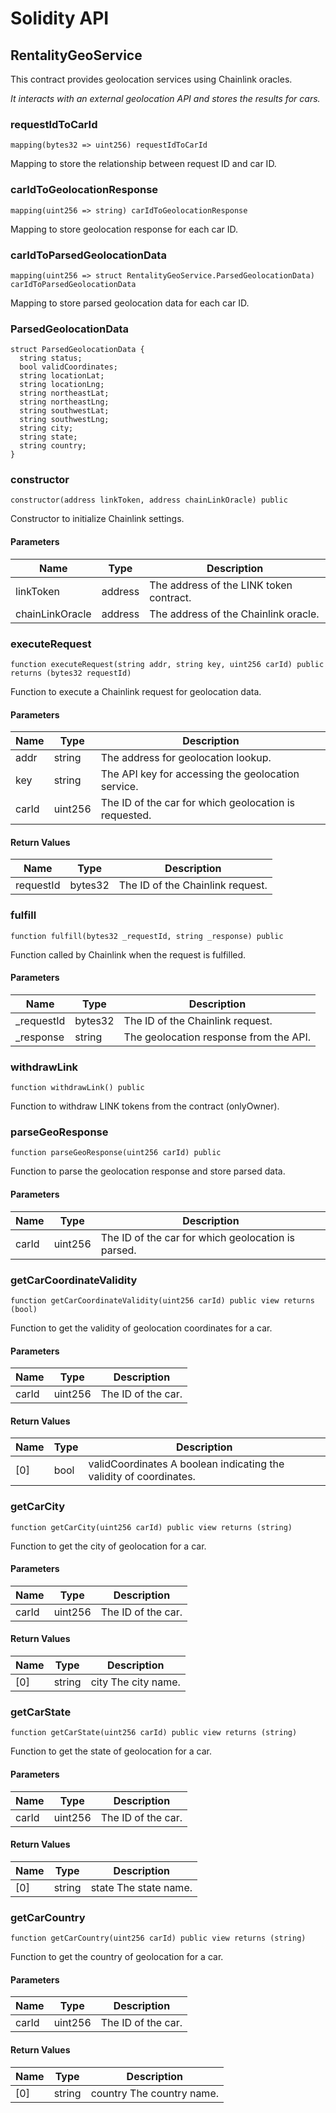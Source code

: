 # Solidity API

## RentalityGeoService

This contract provides geolocation services using Chainlink oracles.

_It interacts with an external geolocation API and stores the results for cars._

### requestIdToCarId

```solidity
mapping(bytes32 => uint256) requestIdToCarId
```

Mapping to store the relationship between request ID and car ID.

### carIdToGeolocationResponse

```solidity
mapping(uint256 => string) carIdToGeolocationResponse
```

Mapping to store geolocation response for each car ID.

### carIdToParsedGeolocationData

```solidity
mapping(uint256 => struct RentalityGeoService.ParsedGeolocationData) carIdToParsedGeolocationData
```

Mapping to store parsed geolocation data for each car ID.

### ParsedGeolocationData

```solidity
struct ParsedGeolocationData {
  string status;
  bool validCoordinates;
  string locationLat;
  string locationLng;
  string northeastLat;
  string northeastLng;
  string southwestLat;
  string southwestLng;
  string city;
  string state;
  string country;
}
```

### constructor

```solidity
constructor(address linkToken, address chainLinkOracle) public
```

Constructor to initialize Chainlink settings.

#### Parameters

| Name            | Type    | Description                             |
| --------------- | ------- | --------------------------------------- |
| linkToken       | address | The address of the LINK token contract. |
| chainLinkOracle | address | The address of the Chainlink oracle.    |

### executeRequest

```solidity
function executeRequest(string addr, string key, uint256 carId) public returns (bytes32 requestId)
```

Function to execute a Chainlink request for geolocation data.

#### Parameters

| Name  | Type    | Description                                           |
| ----- | ------- | ----------------------------------------------------- |
| addr  | string  | The address for geolocation lookup.                   |
| key   | string  | The API key for accessing the geolocation service.    |
| carId | uint256 | The ID of the car for which geolocation is requested. |

#### Return Values

| Name      | Type    | Description                      |
| --------- | ------- | -------------------------------- |
| requestId | bytes32 | The ID of the Chainlink request. |

### fulfill

```solidity
function fulfill(bytes32 _requestId, string _response) public
```

Function called by Chainlink when the request is fulfilled.

#### Parameters

| Name        | Type    | Description                            |
| ----------- | ------- | -------------------------------------- |
| \_requestId | bytes32 | The ID of the Chainlink request.       |
| \_response  | string  | The geolocation response from the API. |

### withdrawLink

```solidity
function withdrawLink() public
```

Function to withdraw LINK tokens from the contract (onlyOwner).

### parseGeoResponse

```solidity
function parseGeoResponse(uint256 carId) public
```

Function to parse the geolocation response and store parsed data.

#### Parameters

| Name  | Type    | Description                                        |
| ----- | ------- | -------------------------------------------------- |
| carId | uint256 | The ID of the car for which geolocation is parsed. |

### getCarCoordinateValidity

```solidity
function getCarCoordinateValidity(uint256 carId) public view returns (bool)
```

Function to get the validity of geolocation coordinates for a car.

#### Parameters

| Name  | Type    | Description        |
| ----- | ------- | ------------------ |
| carId | uint256 | The ID of the car. |

#### Return Values

| Name | Type | Description                                                        |
| ---- | ---- | ------------------------------------------------------------------ |
| [0]  | bool | validCoordinates A boolean indicating the validity of coordinates. |

### getCarCity

```solidity
function getCarCity(uint256 carId) public view returns (string)
```

Function to get the city of geolocation for a car.

#### Parameters

| Name  | Type    | Description        |
| ----- | ------- | ------------------ |
| carId | uint256 | The ID of the car. |

#### Return Values

| Name | Type   | Description         |
| ---- | ------ | ------------------- |
| [0]  | string | city The city name. |

### getCarState

```solidity
function getCarState(uint256 carId) public view returns (string)
```

Function to get the state of geolocation for a car.

#### Parameters

| Name  | Type    | Description        |
| ----- | ------- | ------------------ |
| carId | uint256 | The ID of the car. |

#### Return Values

| Name | Type   | Description           |
| ---- | ------ | --------------------- |
| [0]  | string | state The state name. |

### getCarCountry

```solidity
function getCarCountry(uint256 carId) public view returns (string)
```

Function to get the country of geolocation for a car.

#### Parameters

| Name  | Type    | Description        |
| ----- | ------- | ------------------ |
| carId | uint256 | The ID of the car. |

#### Return Values

| Name | Type   | Description               |
| ---- | ------ | ------------------------- |
| [0]  | string | country The country name. |
